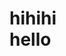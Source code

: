 
<!DOCTYPE html>
<html>
<head>
<meta charset ="utf-8">
<title>
李柏駿的網站
</title>
</head>
<body>
<h1>
hihihi
</br>
hello





</h1>





</body>






</html>

